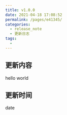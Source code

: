 ```yaml
---
title: v1.0.0
date: 2021-04-18 17:08:52
permalink: /pages/e41345/
categories:
  - release_note
  - 更新日志
tags:
  -
---
```


## 更新内容
hello world
## 更新时间
date